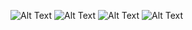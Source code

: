 ![Alt Text]((https://drive.google.com/file/d/1NrKhWxC9LBYkWMflSU-OQ3zGBd8Uq1nY/view?usp=sharing))
![Alt Text](https://drive.google.com/file/d/1PccIGmKUbgcr2hW3u1Dg3gJFynAXMuWV/view?usp=sharing)
![Alt Text](https://drive.google.com/file/d/1Eehl_tWklFwsyjE3hBD1502FiosuADi0/view?usp=sharing)
![Alt Text](https://drive.google.com/file/d/1qGcJjhD2SrQaZRlBHpQ8CIo-2wQXx-S-/view?usp=sharing)





